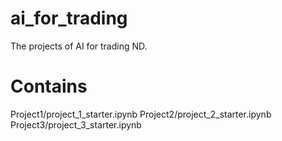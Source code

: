 # ai_for_trading
The projects of AI for trading ND.

# Contains
Project1/project_1_starter.ipynb
Project2/project_2_starter.ipynb
Project3/project_3_starter.ipynb
